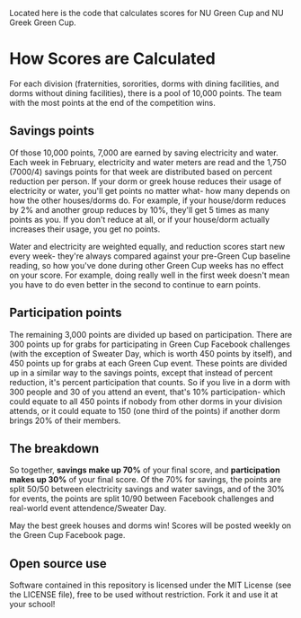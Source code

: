 Located here is the code that calculates scores for NU Green Cup and NU Greek Green Cup.

How Scores are Calculated
=========================

For each division (fraternities, sororities, dorms with dining facilities, and dorms without dining facilities), there is a pool of 10,000 points. The team with the most points at the end of the competition wins.

Savings points
--------------
Of those 10,000 points, 7,000 are earned by saving electricity and water. Each week in February, electricity and water meters are read and the 1,750 (7000/4) savings points for that week are distributed based on percent reduction per person. If your dorm or greek house reduces their usage of electricity or water, you'll get points no matter what- how many depends on how the other houses/dorms do. For example, if your house/dorm reduces by 2% and another group reduces by 10%, they'll get 5 times as many points as you. If you don't reduce at all, or if your house/dorm actually increases their usage, you get no points. 

Water and electricity are weighted equally, and reduction scores start new every week- they're always compared against your pre-Green Cup baseline reading, so how you've done during other Green Cup weeks has no effect on your score. For example, doing really well in the first week doesn't mean you have to do even better in the second to continue to earn points.

Participation points
--------------------
The remaining 3,000 points are divided up based on participation. There are 300 points up for grabs for participating in Green Cup Facebook challenges (with the exception of Sweater Day, which is worth 450 points by itself), and 450 points up for grabs at each Green Cup event. These points are divided up in a similar way to the savings points, except that instead of percent reduction, it's percent participation that counts. So if you live in a dorm with 300 people and 30 of you attend an event, that's 10% participation- which could equate to all 450 points if nobody from other dorms in your division attends, or it could equate to 150 (one third of the points) if another dorm brings 20% of their members.

The breakdown
-------------
So together, **savings make up 70%** of your final score, and **participation makes up 30%** of your final score. Of the 70% for savings, the points are split 50/50 between electricity savings and water savings, and of the 30% for events, the points are split 10/90 between Facebook challenges and real-world event attendence/Sweater Day.

May the best greek houses and dorms win! Scores will be posted weekly on the Green Cup Facebook page.

Open source use
---------------
Software contained in this repository is licensed under the MIT License (see the LICENSE file), free to be used without restriction. Fork it and use it at your school!

